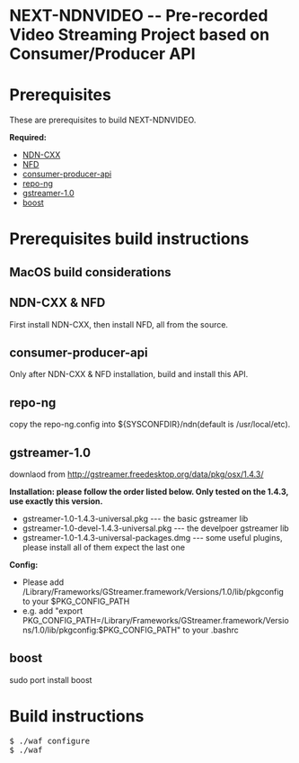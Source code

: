 NEXT-NDNVIDEO -- Pre-recorded Video Streaming Project based on Consumer/Producer API
==

Prerequisites
==
These are prerequisites to build NEXT-NDNVIDEO.

**Required:**
* [NDN-CXX](https://github.com/named-data/ndn-cxx.git)
* [NFD](https://github.com/named-data/NFD.git)
* [consumer-producer-api](http://git.irl.cs.ucla.edu/ndn/consumer-producer-api)
* [repo-ng](https://github.com/named-data/repo-ng.git)
* [gstreamer-1.0](http://gstreamer.freedesktop.org/data/pkg/osx/1.4.3/)
* [boost](http://www.boost.org/)

Prerequisites build instructions
==

MacOS build considerations
-

NDN-CXX & NFD
--
First install NDN-CXX, then install NFD, all from the source.

consumer-producer-api
--
Only after NDN-CXX & NFD installation, build and install this API.

repo-ng
--
copy the repo-ng.config into ${SYSCONFDIR}/ndn(default is /usr/local/etc).

gstreamer-1.0
--
downlaod from http://gstreamer.freedesktop.org/data/pkg/osx/1.4.3/

**Installation: please follow the order listed below. Only tested on the 1.4.3, use exactly this version.**
* gstreamer-1.0-1.4.3-universal.pkg  --- the basic gstreamer lib
* gstreamer-1.0-devel-1.4.3-universal.pkg  --- the develpoer gstreamer lib
* gstreamer-1.0-1.4.3-universal-packages.dmg --- some useful plugins, please install all of them expect the last one

**Config:**
* Please add /Library/Frameworks/GStreamer.framework/Versions/1.0/lib/pkgconfig to your $PKG_CONFIG_PATH
* e.g. add "export PKG_CONFIG_PATH=/Library/Frameworks/GStreamer.framework/Versions/1.0/lib/pkgconfig:$PKG_CONFIG_PATH" to your .bashrc

boost
--
sudo port install boost

Build instructions
==
<pre>
$ ./waf configure
$ ./waf
</pre>
